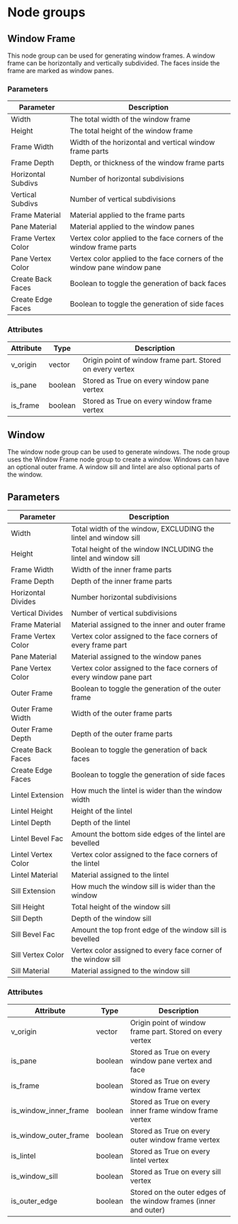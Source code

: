 # Node groups

## Window Frame

This node group can be used for generating window frames. A window frame can be horizontally and
vertically subdivided. The faces inside the frame are marked as window panes.

### Parameters

| Parameter          | Description                                                             |
| ------------------ | ----------------------------------------------------------------------- |
| Width              | The total width of the window frame                                     |
| Height             | The total height of the window frame                                    |
| Frame Width        | Width of the horizontal and vertical window frame parts                 |
| Frame Depth        | Depth, or thickness of the window frame parts                           |
| Horizontal Subdivs | Number of horizontal subdivisions                                       |
| Vertical Subdivs   | Number of vertical subdivisions                                         |
| Frame Material     | Material applied to the frame parts                                     |
| Pane Material      | Material applied to the window panes                                    |
| Frame Vertex Color | Vertex color applied to the face corners of the window frame parts      |
| Pane Vertex Color  | Vertex color applied to the face corners of the window pane window pane |
| Create Back Faces  | Boolean to toggle the generation of back faces                          |
| Create Edge Faces  | Boolean to toggle the generation of side faces                          |

### Attributes

| Attribute | Type    | Description                                               |
| --------- | ------- | --------------------------------------------------------- |
| v_origin  | vector  | Origin point of window frame part. Stored on every vertex |
| is_pane   | boolean | Stored as True on every window pane vertex                |
| is_frame  | boolean | Stored as True on every window frame vertex               |

## Window

The window node group can be used to generate windows. The node group uses the Window Frame node 
group to create a window. Windows can have an optional outer frame. A window sill and lintel are 
also optional parts of the window.

## Parameters

| Parameter           | Description                                                         |
| ------------------- | ------------------------------------------------------------------- |
| Width               | Total width of the window, EXCLUDING the lintel and window sill     |
| Height              | Total height of the window INCLUDING the lintel and window sill     |
| Frame Width         | Width of the inner frame parts                                      |
| Frame Depth         | Depth of the inner frame parts                                      |
| Horizontal Divides  | Number horizontal subdivisions                                      |
| Vertical Divides    | Number of vertical subdivisions                                     |
| Frame Material      | Material assigned to the inner and outer frame                      |
| Frame Vertex Color  | Vertex color assigned to the face corners of every frame part       |
| Pane Material       | Material assigned to the window panes                               |
| Pane Vertex Color   | Vertex color assigned to the face corners of every window pane part |
| Outer Frame         | Boolean to toggle the generation of the outer frame                 |
| Outer Frame Width   | Width of the outer frame parts                                      |
| Outer Frame Depth   | Depth of the outer frame parts                                      |
| Create Back Faces   | Boolean to toggle the generation of back faces                      |
| Create Edge Faces   | Boolean to toggle the generation of side faces                      |
| Lintel Extension    | How much the lintel is wider than the window width                  |
| Lintel Height       | Height of the lintel                                                |
| Lintel Depth        | Depth of the lintel                                                 |
| Lintel Bevel Fac    | Amount the bottom side edges of the lintel are bevelled             |
| Lintel Vertex Color | Vertex color assigned to the face corners of the lintel             |
| Lintel Material     | Material assigned to the lintel                                     |
| Sill Extension      | How much the window sill is wider than the window                   |
| Sill Height         | Total height of the window sill                                     |
| Sill Depth          | Depth of the window sill                                            |
| Sill Bevel Fac      | Amount the top front edge of the window sill is bevelled            |
| Sill Vertex Color   | Vertex color assigned to every face corner of the window sill       |
| Sill Material       | Material assigned to the window sill                                |

### Attributes

| Attribute             | Type    | Description                                                      |
| --------------------- | ------- | ---------------------------------------------------------------- |
| v_origin              | vector  | Origin point of window frame part. Stored on every vertex        |
| is_pane               | boolean | Stored as True on every window pane vertex and face              |
| is_frame              | boolean | Stored as True on every window frame vertex                      |
| is_window_inner_frame | boolean | Stored as True on every inner frame window frame vertex          |
| is_window_outer_frame | boolean | Stored as True on every outer window frame vertex                |
| is_lintel             | boolean | Stored as True on every lintel vertex                            |
| is_window_sill        | boolean | Stored as True on every sill vertex                              |
| is_outer_edge         | boolean | Stored on the outer edges of the window frames (inner and outer) |